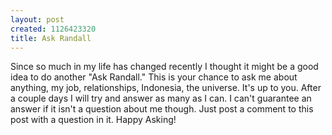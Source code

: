 ```yaml
--- 
layout: post
created: 1126423320
title: Ask Randall
---
```

Since so much in my life has changed recently I thought it might be a good idea to do another "Ask Randall."  This is your chance to ask me about anything, my job, relationships, Indonesia, the universe.  It's up to you.  After a couple days I will try and answer as many as I can.  I can't guarantee an answer if it isn't a question about me though.  Just post a comment to this post with a question in it.  Happy Asking!
